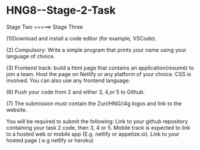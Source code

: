 # HNG8--Stage-2-Task

Stage Two =====> Stage Three

(1)Download and install a code editor (for example, VSCode).

(2) Compulsory: Write a simple program that prints your name using your language of choice.

(3) Frontend track: build a html page that contains an application(resumè) to join a team. Host the page on Netlify or any platform of your choice. CSS is involved. You can also use any frontend language.

(6) Push your code from 2 and either 3, 4,or 5 to Github.

(7) The submission must contain the Zuri/HNG/i4g logos and link to the website.

You will be required to submit the following:
Link to your github repository containing your task 2 code, then 3, 4 or 5.
Mobile track is expected to link to a hosted web or mobile app (E.g. netlify or appetize.io).
Link to your hosted page ( e.g netlify or heroku)
